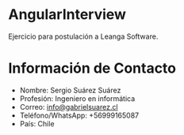 # AngularInterview

Ejercicio para postulación a Leanga Software.

# Información de Contacto

- Nombre: Sergio Suárez Suárez
- Profesión: Ingeniero en informática
- Correo: info@gabrielsuarez.cl
- Teléfono/WhatsApp: +56999165087
- País: Chile